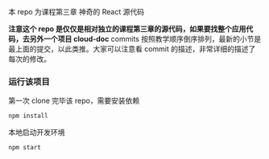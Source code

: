 ﻿本 repo 为课程第三章 神奇的 React 源代码

**注意这个 repo 是仅仅是相对独立的课程第三章的源代码，如果要找整个应用代码，去另外一个项目 cloud-doc**
commits 按照教学顺序倒序排列，最新的小节是最上面的提交，以此类推。大家可以注意看 commit 的描述，非常详细的描述了每次的修改。

### 运行该项目

第一次 clone 完毕该 repo，需要安装依赖

```bash
npm install
```

本地启动开发环境

```bash
npm start
```
